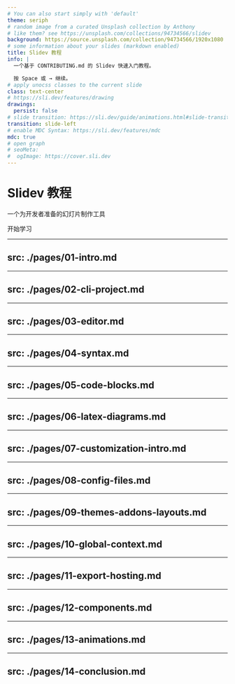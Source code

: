 ```yaml
---
# You can also start simply with 'default'
theme: seriph
# random image from a curated Unsplash collection by Anthony
# like them? see https://unsplash.com/collections/94734566/slidev
background: https://source.unsplash.com/collection/94734566/1920x1080
# some information about your slides (markdown enabled)
title: Slidev 教程
info: |
  一个基于 CONTRIBUTING.md 的 Slidev 快速入门教程。

  按 Space 或 → 继续。
# apply unocss classes to the current slide
class: text-center
# https://sli.dev/features/drawing
drawings:
  persist: false
# slide transition: https://sli.dev/guide/animations.html#slide-transitions
transition: slide-left
# enable MDC Syntax: https://sli.dev/features/mdc
mdc: true
# open graph
# seoMeta:
#  ogImage: https://cover.sli.dev
---
```


# Slidev 教程

一个为开发者准备的幻灯片制作工具

<div class="pt-12">
  <span @click="$slidev.nav.next" class="px-2 py-1 rounded cursor-pointer" hover="bg-white bg-opacity-10">
    开始学习 <carbon:arrow-right/>
  </span>
</div>

<!--
这是第一页的注释
-->

---
src: ./pages/01-intro.md
---

---
src: ./pages/02-cli-project.md
---

---
src: ./pages/03-editor.md
---

---
src: ./pages/04-syntax.md
---

---
src: ./pages/05-code-blocks.md
---

---
src: ./pages/06-latex-diagrams.md
---

---
src: ./pages/07-customization-intro.md
---

---
src: ./pages/08-config-files.md
---

---
src: ./pages/09-themes-addons-layouts.md
---

---
src: ./pages/10-global-context.md
---

---
src: ./pages/11-export-hosting.md
---

---
src: ./pages/12-components.md
---

---
src: ./pages/13-animations.md
---

---
src: ./pages/14-conclusion.md
---